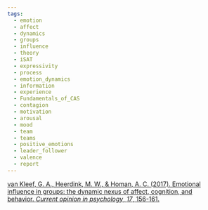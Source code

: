 ```yaml
---
tags:
  - emotion
  - affect
  - dynamics
  - groups
  - influence
  - theory
  - iSAT
  - expressivity
  - process
  - emotion_dynamics
  - information
  - experience
  - Fundamentals_of_CAS
  - contagion
  - motivation
  - arousal
  - mood
  - team
  - teams
  - positive_emotions
  - leader_follower
  - valence
  - report
---
```


[van Kleef, G. A., Heerdink, M. W., & Homan, A. C. (2017). Emotional influence in groups: the dynamic nexus of affect, cognition, and behavior. _Current opinion in psychology_, _17_, 156-161.](https://www.sciencedirect.com/science/article/pii/S2352250X16302135?casa_token=qTIq9YzEHYoAAAAA:DxQciAj5v69QABAxk6GOowmdN0y7y-FkDvxLibeoR7SoqbTa0QTEBIDfoyT3cTxXJpooWVjcnQ)